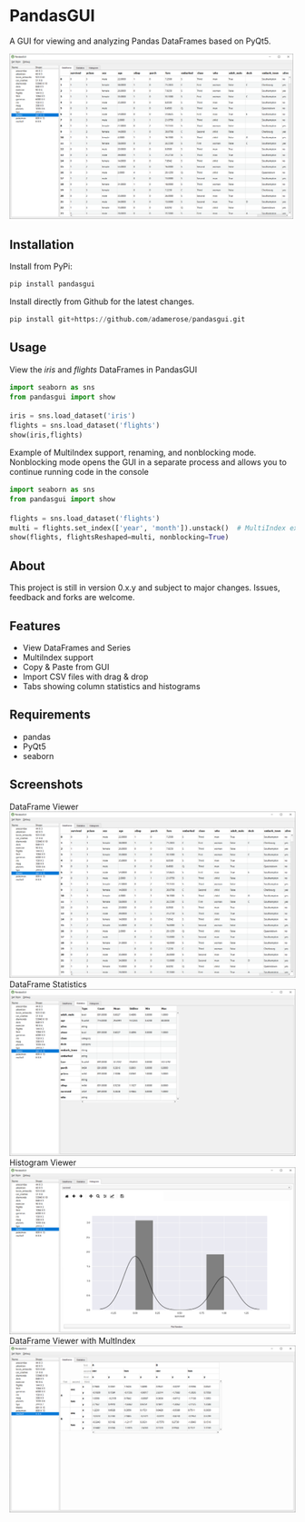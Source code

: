 # PandasGUI

A GUI for viewing and analyzing Pandas DataFrames based on PyQt5.

<img src="docs/screenshot1.png" alt="Screenshot" width="500"/>

## Installation

Install from PyPi:

```python
pip install pandasgui
```

Install directly from Github for the latest changes.

```python
pip install git+https://github.com/adamerose/pandasgui.git
```


## Usage
View the *iris* and *flights* DataFrames in PandasGUI
```python
import seaborn as sns
from pandasgui import show

iris = sns.load_dataset('iris')
flights = sns.load_dataset('flights')
show(iris,flights)

```

Example of MultiIndex support, renaming, and nonblocking mode. Nonblocking mode opens the GUI in a separate process and allows you to continue running code in the console
```python
import seaborn as sns
from pandasgui import show

flights = sns.load_dataset('flights')
multi = flights.set_index(['year', 'month']).unstack()  # MultiIndex example
show(flights, flightsReshaped=multi, nonblocking=True)

```

## About
This project is still in version 0.x.y and subject to major changes. Issues, feedback and forks are welcome. 

## Features
- View DataFrames and Series
- MultiIndex support
- Copy & Paste from GUI
- Import CSV files with drag & drop
- Tabs showing column statistics and histograms

## Requirements
- pandas
- PyQt5
- seaborn

## Screenshots
DataFrame Viewer
![](./docs/screenshot1.png)
DataFrame Statistics
![](./docs/screenshot2.png)
Histogram Viewer
![](./docs/screenshot3.png)
DataFrame Viewer with MultIndex
![](./docs/screenshot4.png)